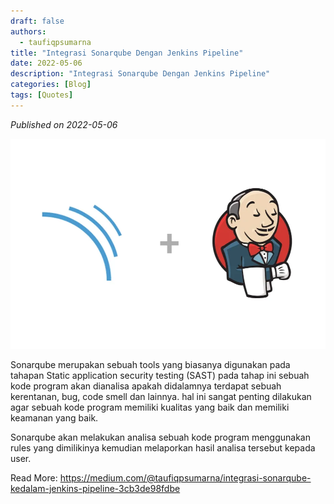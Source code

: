 ```yaml
---
draft: false
authors: 
  - taufiqpsumarna
title: "Integrasi Sonarqube Dengan Jenkins Pipeline"
date: 2022-05-06
description: "Integrasi Sonarqube Dengan Jenkins Pipeline"
categories: [Blog]
tags: [Quotes]
---
```


*Published on 2022-05-06*

![This Is Picture](/docs/blog/assets/images/sonarqube_jenkins.jpeg)

Sonarqube merupakan sebuah tools yang biasanya digunakan pada tahapan Static application security testing (SAST) pada tahap ini sebuah kode program akan dianalisa apakah didalamnya terdapat sebuah kerentanan, bug, code smell dan lainnya. hal ini sangat penting dilakukan agar sebuah kode program memiliki kualitas yang baik dan memiliki keamanan yang baik.

Sonarqube akan melakukan analisa sebuah kode program menggunakan rules yang dimilikinya kemudian melaporkan hasil analisa tersebut kepada user.

Read More:
https://medium.com/@taufiqpsumarna/integrasi-sonarqube-kedalam-jenkins-pipeline-3cb3de98fdbe